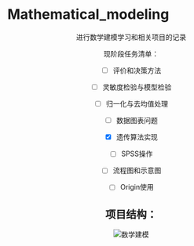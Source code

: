 # Mathematical_modeling
<center>进行数学建模学习和相关项目的记录<center\>





现阶段任务清单：

- [ ] 评价和决策方法
- [ ] 灵敏度检验与模型检验
- [ ] 归一化与去均值处理
- [ ] 数据图表问题
- [x] 遗传算法实现
- [ ] SPSS操作
- [ ] 流程图和示意图
- [ ] Origin使用



## 项目结构：

![数学建模](https://gitee.com/guyue12346/cloud-image-library/raw/master/数学建模.png)
